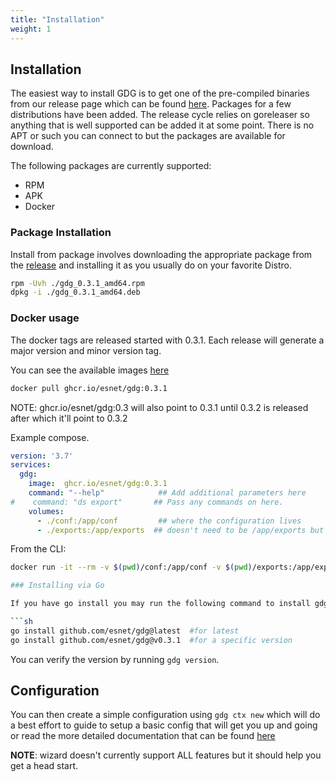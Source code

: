```yaml
---
title: "Installation"
weight: 1
---
```

## Installation

The easiest way to install GDG is to get one of the pre-compiled binaries from our release page which can be found [here](https://github.com/esnet/gdg/releases).  Packages for a few distributions have been added.  The release cycle relies on goreleaser so anything that is well supported can be added it at some point.  There is no APT or such you can connect to but the packages are available for download.  

The following packages are currently supported:
  - RPM
  - APK
  - Docker

### Package Installation

Install from package involves downloading the appropriate package from the [release](https://github.com/esnet/gdg/releases) and installing it as you usually do on your favorite Distro.

```sh
rpm -Uvh ./gdg_0.3.1_amd64.rpm
dpkg -i ./gdg_0.3.1_amd64.deb
```

### Docker usage

The docker tags are released started with 0.3.1.  Each release will generate a major version and minor version tag.  

You can see the available images [here](https://github.com/esnet/gdg/pkgs/container/gdg)

```sh
docker pull ghcr.io/esnet/gdg:0.3.1
```

NOTE: ghcr.io/esnet/gdg:0.3 will also point to 0.3.1 until 0.3.2 is released after which it'll point to 0.3.2

Example compose.

```yaml
version: '3.7'
services:
  gdg:
    image:  ghcr.io/esnet/gdg:0.3.1
    command: "--help"            ## Add additional parameters here
#    command: "ds export"       ## Pass any commands on here.
    volumes:
      - ./conf:/app/conf         ## where the configuration lives
      - ./exports:/app/exports  ## doesn't need to be /app/exports but you should export the destination of where exports are being written out to.
```

From the CLI:

```sh
docker run -it --rm -v $(pwd)/conf:/app/conf -v $(pwd)/exports:/app/exports ghcr.io/esnet/gdg:latest  ds --help

### Installing via Go

If you have go install you may run the following command to install gdg

```sh 
go install github.com/esnet/gdg@latest  #for latest
go install github.com/esnet/gdg@v0.3.1  #for a specific version
```

You can verify the version by running `gdg version`.

## Configuration

You can then create a simple configuration using `gdg ctx new` which will do a best effort to guide to setup a basic config that will get you up and going or read the more detailed documentation that can be found [here](/gdg/docs/configuration/)

**NOTE**: wizard doesn't currently support ALL features but it should help you get a head start. 
